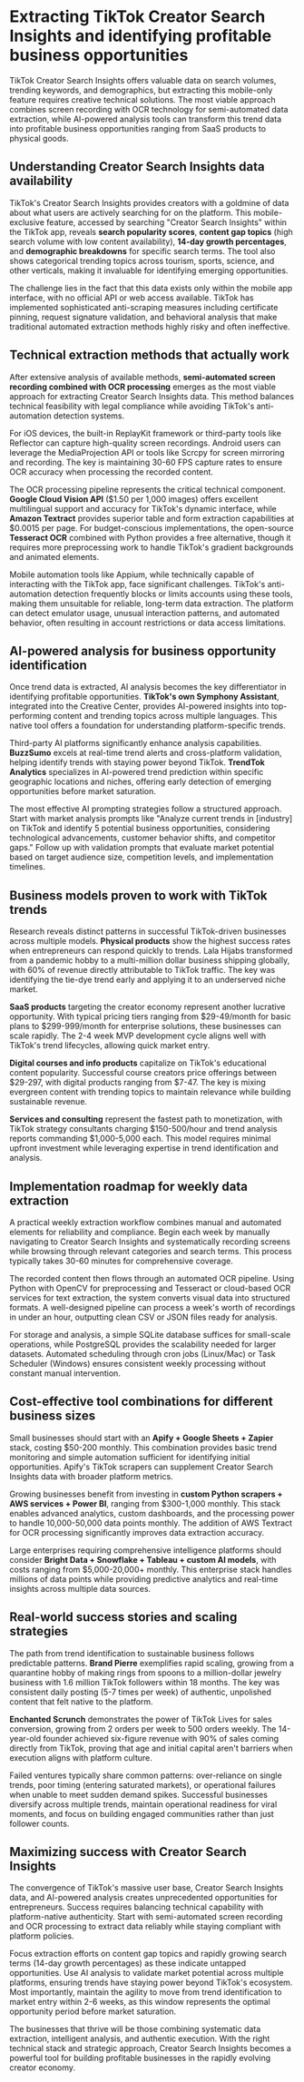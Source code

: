 # Extracting TikTok Creator Search Insights and identifying profitable business opportunities

TikTok Creator Search Insights offers valuable data on search volumes, trending keywords, and demographics, but extracting this mobile-only feature requires creative technical solutions. The most viable approach combines screen recording with OCR technology for semi-automated data extraction, while AI-powered analysis tools can transform this trend data into profitable business opportunities ranging from SaaS products to physical goods.

## Understanding Creator Search Insights data availability

TikTok's Creator Search Insights provides creators with a goldmine of data about what users are actively searching for on the platform. This mobile-exclusive feature, accessed by searching "Creator Search Insights" within the TikTok app, reveals **search popularity scores**, **content gap topics** (high search volume with low content availability), **14-day growth percentages**, and **demographic breakdowns** for specific search terms. The tool also shows categorical trending topics across tourism, sports, science, and other verticals, making it invaluable for identifying emerging opportunities.

The challenge lies in the fact that this data exists only within the mobile app interface, with no official API or web access available. TikTok has implemented sophisticated anti-scraping measures including certificate pinning, request signature validation, and behavioral analysis that make traditional automated extraction methods highly risky and often ineffective.

## Technical extraction methods that actually work

After extensive analysis of available methods, **semi-automated screen recording combined with OCR processing** emerges as the most viable approach for extracting Creator Search Insights data. This method balances technical feasibility with legal compliance while avoiding TikTok's anti-automation detection systems.

For iOS devices, the built-in ReplayKit framework or third-party tools like Reflector can capture high-quality screen recordings. Android users can leverage the MediaProjection API or tools like Scrcpy for screen mirroring and recording. The key is maintaining 30-60 FPS capture rates to ensure OCR accuracy when processing the recorded content.

The OCR processing pipeline represents the critical technical component. **Google Cloud Vision API** ($1.50 per 1,000 images) offers excellent multilingual support and accuracy for TikTok's dynamic interface, while **Amazon Textract** provides superior table and form extraction capabilities at $0.0015 per page. For budget-conscious implementations, the open-source **Tesseract OCR** combined with Python provides a free alternative, though it requires more preprocessing work to handle TikTok's gradient backgrounds and animated elements.

Mobile automation tools like Appium, while technically capable of interacting with the TikTok app, face significant challenges. TikTok's anti-automation detection frequently blocks or limits accounts using these tools, making them unsuitable for reliable, long-term data extraction. The platform can detect emulator usage, unusual interaction patterns, and automated behavior, often resulting in account restrictions or data access limitations.

## AI-powered analysis for business opportunity identification

Once trend data is extracted, AI analysis becomes the key differentiator in identifying profitable opportunities. **TikTok's own Symphony Assistant**, integrated into the Creative Center, provides AI-powered insights into top-performing content and trending topics across multiple languages. This native tool offers a foundation for understanding platform-specific trends.

Third-party AI platforms significantly enhance analysis capabilities. **BuzzSumo** excels at real-time trend alerts and cross-platform validation, helping identify trends with staying power beyond TikTok. **TrendTok Analytics** specializes in AI-powered trend prediction within specific geographic locations and niches, offering early detection of emerging opportunities before market saturation.

The most effective AI prompting strategies follow a structured approach. Start with market analysis prompts like "Analyze current trends in [industry] on TikTok and identify 5 potential business opportunities, considering technological advancements, customer behavior shifts, and competitor gaps." Follow up with validation prompts that evaluate market potential based on target audience size, competition levels, and implementation timelines.

## Business models proven to work with TikTok trends

Research reveals distinct patterns in successful TikTok-driven businesses across multiple models. **Physical products** show the highest success rates when entrepreneurs can respond quickly to trends. Lala Hijabs transformed from a pandemic hobby to a multi-million dollar business shipping globally, with 60% of revenue directly attributable to TikTok traffic. The key was identifying the tie-dye trend early and applying it to an underserved niche market.

**SaaS products** targeting the creator economy represent another lucrative opportunity. With typical pricing tiers ranging from $29-49/month for basic plans to $299-999/month for enterprise solutions, these businesses can scale rapidly. The 2-4 week MVP development cycle aligns well with TikTok's trend lifecycles, allowing quick market entry.

**Digital courses and info products** capitalize on TikTok's educational content popularity. Successful course creators price offerings between $29-297, with digital products ranging from $7-47. The key is mixing evergreen content with trending topics to maintain relevance while building sustainable revenue.

**Services and consulting** represent the fastest path to monetization, with TikTok strategy consultants charging $150-500/hour and trend analysis reports commanding $1,000-5,000 each. This model requires minimal upfront investment while leveraging expertise in trend identification and analysis.

## Implementation roadmap for weekly data extraction

A practical weekly extraction workflow combines manual and automated elements for reliability and compliance. Begin each week by manually navigating to Creator Search Insights and systematically recording screens while browsing through relevant categories and search terms. This process typically takes 30-60 minutes for comprehensive coverage.

The recorded content then flows through an automated OCR pipeline. Using Python with OpenCV for preprocessing and Tesseract or cloud-based OCR services for text extraction, the system converts visual data into structured formats. A well-designed pipeline can process a week's worth of recordings in under an hour, outputting clean CSV or JSON files ready for analysis.

For storage and analysis, a simple SQLite database suffices for small-scale operations, while PostgreSQL provides the scalability needed for larger datasets. Automated scheduling through cron jobs (Linux/Mac) or Task Scheduler (Windows) ensures consistent weekly processing without constant manual intervention.

## Cost-effective tool combinations for different business sizes

Small businesses should start with an **Apify + Google Sheets + Zapier** stack, costing $50-200 monthly. This combination provides basic trend monitoring and simple automation sufficient for identifying initial opportunities. Apify's TikTok scrapers can supplement Creator Search Insights data with broader platform metrics.

Growing businesses benefit from investing in **custom Python scrapers + AWS services + Power BI**, ranging from $300-1,000 monthly. This stack enables advanced analytics, custom dashboards, and the processing power to handle 10,000-50,000 data points monthly. The addition of AWS Textract for OCR processing significantly improves data extraction accuracy.

Large enterprises requiring comprehensive intelligence platforms should consider **Bright Data + Snowflake + Tableau + custom AI models**, with costs ranging from $5,000-20,000+ monthly. This enterprise stack handles millions of data points while providing predictive analytics and real-time insights across multiple data sources.

## Real-world success stories and scaling strategies

The path from trend identification to sustainable business follows predictable patterns. **Brand Pierre** exemplifies rapid scaling, growing from a quarantine hobby of making rings from spoons to a million-dollar jewelry business with 1.6 million TikTok followers within 18 months. The key was consistent daily posting (5-7 times per week) of authentic, unpolished content that felt native to the platform.

**Enchanted Scrunch** demonstrates the power of TikTok Lives for sales conversion, growing from 2 orders per week to 500 orders weekly. The 14-year-old founder achieved six-figure revenue with 90% of sales coming directly from TikTok, proving that age and initial capital aren't barriers when execution aligns with platform culture.

Failed ventures typically share common patterns: over-reliance on single trends, poor timing (entering saturated markets), or operational failures when unable to meet sudden demand spikes. Successful businesses diversify across multiple trends, maintain operational readiness for viral moments, and focus on building engaged communities rather than just follower counts.

## Maximizing success with Creator Search Insights

The convergence of TikTok's massive user base, Creator Search Insights data, and AI-powered analysis creates unprecedented opportunities for entrepreneurs. Success requires balancing technical capability with platform-native authenticity. Start with semi-automated screen recording and OCR processing to extract data reliably while staying compliant with platform policies.

Focus extraction efforts on content gap topics and rapidly growing search terms (14-day growth percentages) as these indicate untapped opportunities. Use AI analysis to validate market potential across multiple platforms, ensuring trends have staying power beyond TikTok's ecosystem. Most importantly, maintain the agility to move from trend identification to market entry within 2-6 weeks, as this window represents the optimal opportunity period before market saturation.

The businesses that thrive will be those combining systematic data extraction, intelligent analysis, and authentic execution. With the right technical stack and strategic approach, Creator Search Insights becomes a powerful tool for building profitable businesses in the rapidly evolving creator economy.